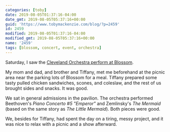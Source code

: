 ```yaml
---
categories: [toby]
date: 2019-08-05T01:37:16-04:00
date_gmt: 2019-08-05T05:37:16+00:00
guid: 'https://www.tobymackenzie.com/blog/?p=2459'
id: 2459
modified: 2019-08-05T01:37:16-04:00
modified_gmt: 2019-08-05T05:37:16+00:00
name: '2459'
tags: [blossom, concert, event, orchestra]
---
```


Saturday, I saw the [Cleveland Orchestra perform at Blossom](https://www.clevelandorchestra.com/19-blossom--summer/19-blossom-festival---concerts/2019-08-03-emperor/?performanceNumber=17751).

<!--more-->

My mom and dad, and brother and Tiffany, met me beforehand at the picnic area near the parking lots of Blossom for a meal.  Tiffany prepared some tasty pulled chicken sandwiches, scones, and coleslaw, and the rest of us brought sides and snacks.  It was good.

We sat in general admissions in the pavilion.  The orchestra performed Beethoven's *Piano Concerto #5 "Emperor"* and Zemlinsky's *The Mermaid* (based on the same story as *The Little Mermaid*).  Both pieces were good.

We, besides for Tiffany, had spent the day on a tiring, messy project, and it was nice to relax with a picnic and a show afterward.
